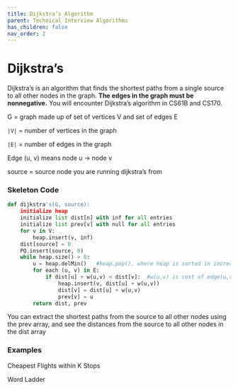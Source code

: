 ```yaml
---
title: Dijkstra’s Algorithm
parent: Technical Interview Algorithms
has_children: false
nav_order: 2
---
```


# Dijkstra’s

Dijkstra’s is an algorithm that finds the shortest paths from a single source to all other nodes in the graph. **The edges in the graph must be nonnegative.** You will encounter Dijkstra’s algorithm in CS61B and CS170. 


G = graph made up of set of vertices V and set of edges E

`|V|` = number of vertices in the graph

`|E|` = number of edges in the graph

Edge (u, v) means node u → node v

source = source node you are running dijkstra’s from


### Skeleton Code

```python
def dijkstra's(G, source):
	initialize heap
	initialize list dist[n] with inf for all entries
	initialize list prev[v] with null for all entries
	for v in V:
		heap.insert(v, inf)
	dist[source] = 0
	PQ.insert(source, 0)
	while heap.size() > 0:
		u = heap.delMin()	#heap.pop(), where heap is sorted in increasing order
		for each (u, v) in E:
			if dist[u] + w(u,v) < dist[v]:	#w(u,v) is cost of edge(u,v)
				heap.insert(v, dist[u] + w(u,v))
				dist[v] = dist[u] + w(u,v)
				prev[v] = u
		return dist, prev
```


You can extract the shortest paths from the source to all other nodes using the prev array, and see the distances from the source to all other nodes in the dist array




### Examples


Cheapest Flights within K Stops

Word Ladder
